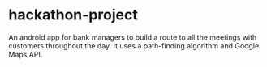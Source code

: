 # hackathon-project
An android app for bank managers to build a route to all the meetings with customers throughout the day.
It uses a path-finding algorithm and Google Maps API.
